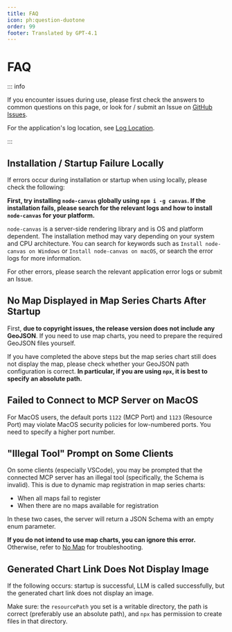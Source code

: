 ```yaml
---
title: FAQ
icon: ph:question-duotone
order: 99
footer: Translated by GPT-4.1
---
```


# FAQ

::: info

If you encounter issues during use, please first check the answers to common questions on this page, or look for / submit an Issue on [GitHub Issues]().

For the application's log location, see [Log Location](../docs/logging#日志文件位置).

:::

## Installation / Startup Failure Locally

If errors occur during installation or startup when using locally, please check the following:

**First, try installing `node-canvas` globally using `npm i -g canvas`. If the installation fails, please search for the relevant logs and how to install `node-canvas` for your platform.**

`node-canvas` is a server-side rendering library and is OS and platform dependent. The installation method may vary depending on your system and CPU architecture. You can search for keywords such as `Install node-canvas on Windows` or `Install node-canvas on macOS`, or search the error logs for more information.

For other errors, please search the relevant application error logs or submit an Issue.

## No Map Displayed in Map Series Charts After Startup

First, **due to copyright issues, the release version does not include any GeoJSON**. If you need to use map charts, you need to prepare the required GeoJSON files yourself.

If you have completed the above steps but the map series chart still does not display the map, please check whether your GeoJSON path configuration is correct. **In particular, if you are using `npx`, it is best to specify an absolute path.**

## Failed to Connect to MCP Server on MacOS

For MacOS users, the default ports `1122` (MCP Port) and `1123` (Resource Port) may violate MacOS security policies for low-numbered ports. You need to specify a higher port number.

## "Illegal Tool" Prompt on Some Clients

On some clients (especially VSCode), you may be prompted that the connected MCP server has an illegal tool (specifically, the Schema is invalid). This is due to dynamic map registration in map series charts:

- When all maps fail to register
- When there are no maps available for registration

In these two cases, the server will return a JSON Schema with an empty enum parameter.

**If you do not intend to use map charts, you can ignore this error.** Otherwise, refer to [No Map](#no-map-displayed-in-map-series-charts-after-startup) for troubleshooting.

## Generated Chart Link Does Not Display Image

If the following occurs: startup is successful, LLM is called successfully, but the generated chart link does not display an image.

Make sure: the `resourcePath` you set is a writable directory, the path is correct (preferably use an absolute path), and `npx` has permission to create files in that directory.
